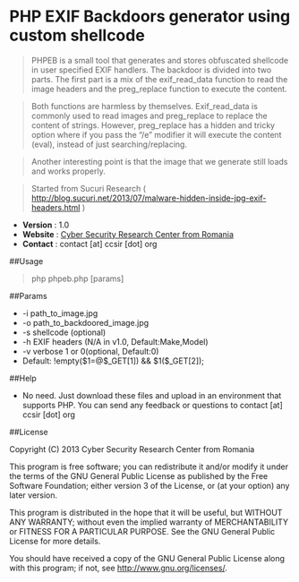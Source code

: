 PHP EXIF Backdoors generator using custom shellcode
==================

> PHPEB is a small tool that generates and stores obfuscated shellcode in user specified EXIF handlers. The backdoor is divided into two parts. The first part is a mix of the exif_read_data function to read the image headers and the preg_replace function to execute the content. 

> Both functions are harmless by themselves. Exif_read_data is commonly used to read images and preg_replace to replace the content of strings. However, preg_replace has a hidden and tricky option where if you pass the “/e” modifier it will execute the content (eval), instead of just searching/replacing.

> Another interesting point is that the image that we generate still loads and works properly. 

> Started from Sucuri Research ( http://blog.sucuri.net/2013/07/malware-hidden-inside-jpg-exif-headers.html )


* __Version__ : 1.0
* __Website__ : [Cyber Security Research Center from Romania](http://ccsir.org)
* __Contact__ : contact [at] ccsir [dot] org
 
##Usage
> php phpeb.php [params]

##Params
* -i path_to_image.jpg
* -o path_to_backdoored_image.jpg
* -s shellcode (optional)
* -h EXIF headers (N/A in v1.0, Default:Make,Model)
* -v verbose 1 or 0(optional, Default:0)
* Default: !empty(\$1=@\$_GET[1]) && \$1(\$_GET[2]);
	
##Help
  - No need. Just download these files and upload in an environment that supports PHP. You can send any feedback
    or questions to contact [at] ccsir [dot] org

##License

Copyright (C) 2013 Cyber Security Research Center from Romania

This program is free software; you can redistribute it and/or modify it under the terms of the GNU General Public License as published by the Free Software Foundation; either version 3 of the License, or (at your option) any later version.

This program is distributed in the hope that it will be useful, but WITHOUT ANY WARRANTY; without even the implied warranty of MERCHANTABILITY or FITNESS FOR A PARTICULAR PURPOSE. See the GNU General Public License for more details.

You should have received a copy of the GNU General Public License along with this program; if not, see <http://www.gnu.org/licenses/>.    
